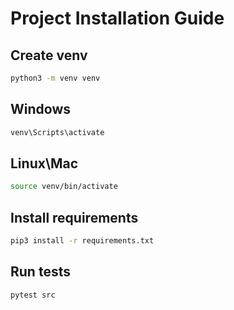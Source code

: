 # Project Installation Guide

## Create venv
```bash
python3 -m venv venv
```
## Windows
```bash
venv\Scripts\activate
```
## Linux\Mac
```bash
source venv/bin/activate
```
## Install requirements
```bash
pip3 install -r requirements.txt
```
## Run tests
```bash
pytest src
```
